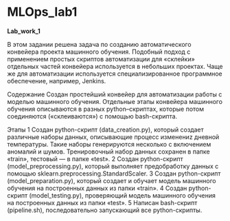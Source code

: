 # MLOps_lab1

**Lab_work_1**



В этом задании  решена задача по созданию автоматического конвейера проекта машинного обучения. 
Подобный подход с применением простых скриптов автоматизации для «склейки» отдельных частей конвейера используется 
в небольших проектах. 
Чаще же для автоматизации используется специализированное программное обеспечение, например, Jenkins.


Содержание 
Создан простейший конвейер для автоматизации работы с моделью машинного обучения. 
Отдельные этапы конвейера машинного обучения описываются в разных python–скриптах, которые потом соединяются 
(«склеиваются») с помощью bash-скрипта.


Этапы
1 Создан python-скрипт (data_creation.py), который создает различные наборы данных, описывающие процесс изменениz дневной температуры. 
Такие наборы генерируются несколько с  включением аномалий и шумов. Тренировочный набор данных сохранен в папке «train», тестовый — в папке «test».
2 Создан python-скрипт (model_preprocessing.py), который выполняет предобработку данных с помощью sklearn.preprocessing.StandardScaler.
3 Создан python-скрипт (model_preparation.py), который создает и обучает модель машинного обучения на построенных данных из папки «train».
4 Создан python-скрипт (model_testing.py), проверяющий модель машинного обучения на построенных данных из папки «test».
5 Написан bash-скрипт (pipeline.sh), последовательно запускающий все python-скрипты.


